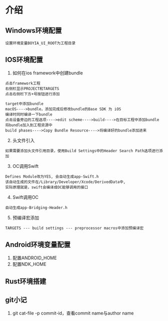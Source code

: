 # 介绍

## Windows环境配置
```
设置环境变量BOYIA_UI_ROOT为工程目录
```

## IOS环境配置

1. 如何在ios framework中创建bundle
```
点击framework工程
右侧栏显示PROJECT和TARGETS
点击右侧栏下方+号按钮进行添加
```
```
target中添加bundle
macOS---->bundle，添加完成后修改bundle的Base SDK 为 iOS
编译时同时编译一下bundle
点击设备旁边的工程选项---->edit scheme---->build---->在目标工程中添加bundle
将bundle加入到工程资源中
build phases---->Copy Bundle Resource---->将编译好的bundle添加进来
```
2. 头文件引入
```
如果需要添加头文件引用目录，使用Build Settings中的Header Search Path选项进行添加
```

3. OC调用Swift
```
Defines Module改为YES, 会自动生成app-Swift.h
该自动生成的文件在/Library/Developer/Xcode/DerivedData中,
实际原理就是，swift会编译成OC能够调用的接口
```

4. Swift调用OC
```
自动生成app-Bridging-Header.h
```

5. 预编译宏添加
```
TARGETS --- build settings --- preprocessor macros中添加预编译宏
```

## Android环境变量配置
1. 配置ANDROID_HOME
2. 配置NDK_HOME

## Rust环境搭建

## git小记
1. git cat-file -p commit-id，查看commit name与author name
